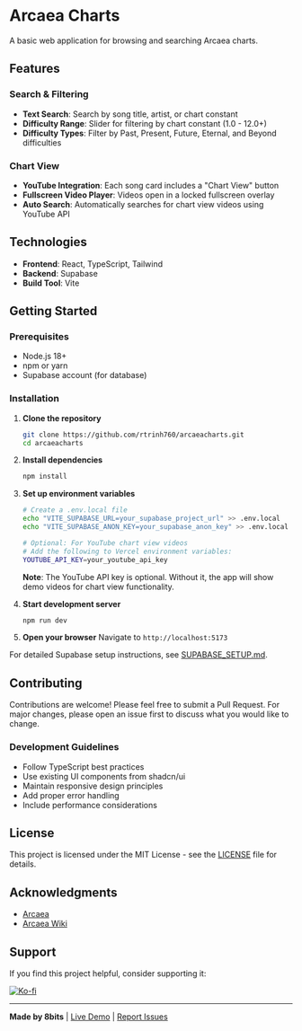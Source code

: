 # Arcaea Charts

A basic web application for browsing and searching Arcaea charts.

## Features

### **Search & Filtering**
- **Text Search**: Search by song title, artist, or chart constant
- **Difficulty Range**:  Slider for filtering by chart constant (1.0 - 12.0+)
- **Difficulty Types**: Filter by Past, Present, Future, Eternal, and Beyond difficulties

### **Chart View**
- **YouTube Integration**: Each song card includes a "Chart View" button
- **Fullscreen Video Player**: Videos open in a locked fullscreen overlay
- **Auto Search**: Automatically searches for chart view videos using YouTube API

## Technologies
- **Frontend**: React, TypeScript, Tailwind
- **Backend**: Supabase
- **Build Tool**: Vite

## Getting Started

### Prerequisites
- Node.js 18+ 
- npm or yarn
- Supabase account (for database)

### Installation

1. **Clone the repository**
   ```bash
   git clone https://github.com/rtrinh760/arcaeacharts.git
   cd arcaeacharts
   ```

2. **Install dependencies**
   ```bash
   npm install
   ```

3. **Set up environment variables**
   ```bash
   # Create a .env.local file
   echo "VITE_SUPABASE_URL=your_supabase_project_url" >> .env.local
   echo "VITE_SUPABASE_ANON_KEY=your_supabase_anon_key" >> .env.local
   
   # Optional: For YouTube chart view videos
   # Add the following to Vercel environment variables:
   YOUTUBE_API_KEY=your_youtube_api_key
   ```
   
   **Note**: The YouTube API key is optional. Without it, the app will show demo videos for chart view functionality.

4. **Start development server**
   ```bash
   npm run dev
   ```

5. **Open your browser**
   Navigate to `http://localhost:5173`

For detailed Supabase setup instructions, see [SUPABASE_SETUP.md](SUPABASE_SETUP.md).

## Contributing

Contributions are welcome! Please feel free to submit a Pull Request. For major changes, please open an issue first to discuss what you would like to change.

### Development Guidelines
- Follow TypeScript best practices
- Use existing UI components from shadcn/ui
- Maintain responsive design principles
- Add proper error handling
- Include performance considerations

## License

This project is licensed under the MIT License - see the [LICENSE](LICENSE) file for details.

## Acknowledgments

- [Arcaea](https://arcaea.lowiro.com/)
- [Arcaea Wiki](https://arcaea.fandom.com/wiki/Arcaea_Wiki)

## Support

If you find this project helpful, consider supporting it:

[![Ko-fi](https://storage.ko-fi.com/cdn/kofi5.png?v=6)](https://ko-fi.com/S6S41JCXEZ)

---

**Made by 8bits** | [Live Demo](https://arcaeacharts.vercel.app) | [Report Issues](https://github.com/rtrinh760/arcaeacharts/issues)
